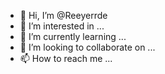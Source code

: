 - 👋 Hi, I’m @Reeyerrde
- 👀 I’m interested in ...
- 🌱 I’m currently learning ...
- 💞️ I’m looking to collaborate on ...
- 📫 How to reach me ...

<!---
Reeyerrde/Reeyerrde is a ✨ special ✨ repository because its `README.md` (this file) appears on your GitHub profile.
You can click the Preview link to take a look at your changes.
--->
